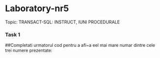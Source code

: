 
# Laboratory-nr5

Topic:  TRANSACT-SQL: INSTRUCT, IUNI PROCEDURALE

### Task 1
##Completati urmatorul cod pentru a afi~a eel mai mare numar dintre cele trei numere prezentate:
